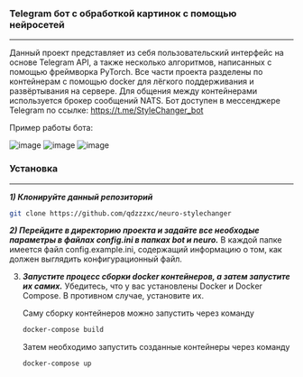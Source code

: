 ### Telegram бот с обработкой картинок с помощью нейросетей
---
Данный проект представляет из себя пользовательский интерфейс на основе Telegram API, а также несколько алгоритмов, написанных с помощью фреймворка PyTorch. 
Все части проекта разделены по контейнерам с помощью docker для лёгкого поддерживания и развёртывания на сервере. Для общения между контейнерами используется брокер сообщений NATS.
Бот доступен в мессенджере Telegram по ссылке: https://t.me/StyleChanger_bot

Пример работы бота:

![image](https://github.com/qdzzzxc/neuro-stylechanger/assets/126320160/a8fe5065-6f48-47da-9703-a47b0134bec8)
![image](https://github.com/qdzzzxc/neuro-stylechanger/assets/126320160/4e017e4e-bca0-4827-b31d-c7ae47ddd347)
![image](https://github.com/qdzzzxc/neuro-stylechanger/assets/126320160/352b48ea-1587-4f13-8fa2-756bfb0f3497)

### Установка
---

***1) Клонируйте данный репозиторий***
```bash
git clone https://github.com/qdzzzxc/neuro-stylechanger
```

***2) Перейдите в директорию проекта и задайте все необходые параметры в файлах config.ini в папках bot и neuro.***
В каждой папке имеется файл config.example.ini, содержащий информацию о том, как должен выглядить конфигурационный файл.

3) ***Запустите процесс сборки docker контейнеров, а затем запустите их самих.***
    Убедитесь, что у вас установлены Docker и Docker Compose. В противном случае, установите их.
    
    Саму сборку контейнеров можно запустить через команду
    ```bash
    docker-compose build
    ```
    
    Затем необходимо запустить созданные контейнеры через команду
    ```bash
    docker-compose up
  ```
